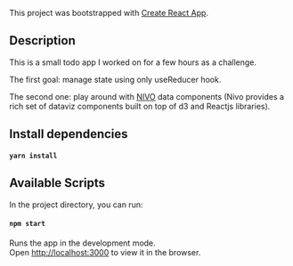 
This project was bootstrapped with [Create React App](https://github.com/facebook/create-react-app).

## Description

This is a small todo app I worked on for a few hours as a challenge.

The first goal: manage state using only useReducer hook.

The second one: play around with [NIVO](https://nivo.rocks/) data components (Nivo provides a rich set of dataviz components built on top of d3 and Reactjs libraries).

## Install dependencies
#### `yarn install`

## Available Scripts

In the project directory, you can run:

#### `npm start`

Runs the app in the development mode.\
Open [http://localhost:3000](http://localhost:3000) to view it in the browser.
